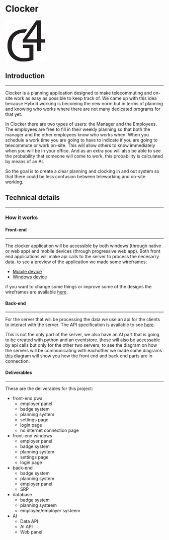 # Clocker

![logo](Assets/logo.png)

## Introduction

---

Clocker is a planning application designed to make telecommuting and on-site work as easy as possible to keep track of. We came up with this idea because Hybrid working is becoming the new norm but in terms of planning and knowing who works where there are not many dedicated programs for that yet.

In Clocker there are two types of users: the Manager and the Employees. The employees are free to fill in their weekly planning so that both the manager and the other employees know who works when. When you schedule a work time you are going to have to indicate if you are going to telecommute or work on-site. This will allow others to know immediately when you will be in your office. And as an extra you will also be able to see the probability that someone will come to work, this probability is calculated by means of an AI.

So the goal is to create a clear planning and clocking in and out system so that there could be less confusion between teleworking and on-site working.

## Technical details

---

### How it works

#### Front-end

---
The clocker application will be accessible by both windows (through native or web app) and mobile devices (through progressive web app). Both front end applications will make api calls to the server to process the necesarry data. to see a preview of the application we made some wireframes:

- [Mobile device](https://www.figma.com/proto/g6TJiAJBRGXMN9jPIClO9B/Trendingtopics?node-id=120%3A4708&scaling=contain&page-id=120%3A4705&starting-point-node-id=120%3A4708)
- [Windows device](https://www.figma.com/proto/g6TJiAJBRGXMN9jPIClO9B/Trendingtopics?node-id=120%3A836&scaling=scale-down&page-id=120%3A2&starting-point-node-id=120%3A836)

if you want to change some things or improve some of the designs the wireframes are available [here](https://github.com/howest-trending-topics-2021/99-documentation/tree/main/Wireframes).

#### Back-end

---
For the server that will be processing the data we use an api for the clients to interact with the server. The API specification is available to see [here](https://github.com/howest-trending-topics-2021/99-documentation/tree/main/API/swagger.yaml).

This is not the only part of the server, we also have an AI part that is going to be created with python and an eventstore. these will also be accessable by api calls but only for the other two servers, to see the diagram on how the servers will be communicating with eachother we made some diagrams [this](https://github.com/howest-trending-topics-2021/99-documentation/blob/main/Diagrams/Container%20Diagram.vsdx) diagram will show you how the front end and back end parts are in connection.

#### Deliverables

---
These are the deliverables for this project:

- front-end pwa
  - employer panel
  - badge system
  - planning system
  - settings page
  - login page
  - no internet connection page
- front-end windows
  - employer panel
  - badge system
  - planning system
  - settings page
  - login page
- back-end
  - badge system
  - planning system
  - employer panel
  - SRP
- database
  - badge system
  - planning systeem
  - employee/employer systeem
- AI
  - Data API
  - AI API
  - Web panel
